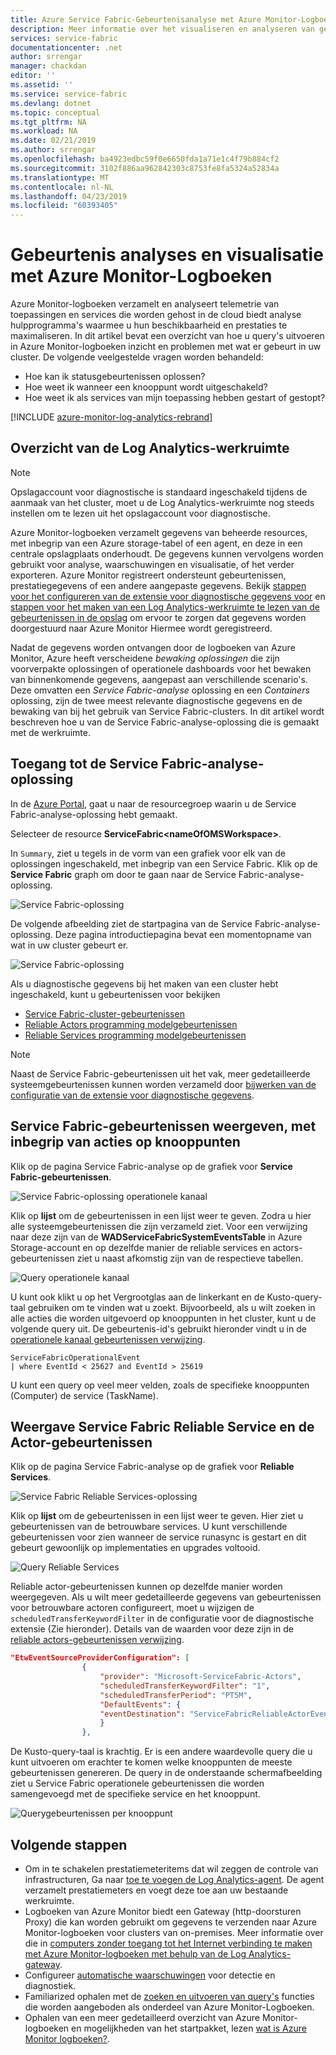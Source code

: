 ```yaml
---
title: Azure Service Fabric-Gebeurtenisanalyse met Azure Monitor-Logboeken | Microsoft Docs
description: Meer informatie over het visualiseren en analyseren van gebeurtenissen met behulp van Azure Monitor-logboeken voor controle en diagnose van Azure Service Fabric-clusters.
services: service-fabric
documentationcenter: .net
author: srrengar
manager: chackdan
editor: ''
ms.assetid: ''
ms.service: service-fabric
ms.devlang: dotnet
ms.topic: conceptual
ms.tgt_pltfrm: NA
ms.workload: NA
ms.date: 02/21/2019
ms.author: srrengar
ms.openlocfilehash: ba4923edbc59f0e6650fda1a71e1c4f79b884cf2
ms.sourcegitcommit: 3102f886aa962842303c8753fe8fa5324a52834a
ms.translationtype: MT
ms.contentlocale: nl-NL
ms.lasthandoff: 04/23/2019
ms.locfileid: "60393405"
---
```

# <a name="event-analysis-and-visualization-with-azure-monitor-logs"></a>Gebeurtenis analyses en visualisatie met Azure Monitor-Logboeken
 Azure Monitor-logboeken verzamelt en analyseert telemetrie van toepassingen en services die worden gehost in de cloud biedt analyse hulpprogramma's waarmee u hun beschikbaarheid en prestaties te maximaliseren. In dit artikel bevat een overzicht van hoe u query's uitvoeren in Azure Monitor-logboeken inzicht en problemen met wat er gebeurt in uw cluster. De volgende veelgestelde vragen worden behandeld:

* Hoe kan ik statusgebeurtenissen oplossen?
* Hoe weet ik wanneer een knooppunt wordt uitgeschakeld?
* Hoe weet ik als services van mijn toepassing hebben gestart of gestopt?

[!INCLUDE [azure-monitor-log-analytics-rebrand](../../includes/azure-monitor-log-analytics-rebrand.md)]

## <a name="overview-of-the-log-analytics-workspace"></a>Overzicht van de Log Analytics-werkruimte

>[!NOTE] 
>Opslagaccount voor diagnostische is standaard ingeschakeld tijdens de aanmaak van het cluster, moet u de Log Analytics-werkruimte nog steeds instellen om te lezen uit het opslagaccount voor diagnostische.

Azure Monitor-logboeken verzamelt gegevens van beheerde resources, met inbegrip van een Azure storage-tabel of een agent, en deze in een centrale opslagplaats onderhoudt. De gegevens kunnen vervolgens worden gebruikt voor analyse, waarschuwingen en visualisatie, of het verder exporteren. Azure Monitor registreert ondersteunt gebeurtenissen, prestatiegegevens of een andere aangepaste gegevens. Bekijk [stappen voor het configureren van de extensie voor diagnostische gegevens voor](service-fabric-diagnostics-event-aggregation-wad.md) en [stappen voor het maken van een Log Analytics-werkruimte te lezen van de gebeurtenissen in de opslag](service-fabric-diagnostics-oms-setup.md) om ervoor te zorgen dat gegevens worden doorgestuurd naar Azure Monitor Hiermee wordt geregistreerd.

Nadat de gegevens worden ontvangen door de logboeken van Azure Monitor, Azure heeft verscheidene *bewaking oplossingen* die zijn voorverpakte oplossingen of operationele dashboards voor het bewaken van binnenkomende gegevens, aangepast aan verschillende scenario's. Deze omvatten een *Service Fabric-analyse* oplossing en een *Containers* oplossing, zijn de twee meest relevante diagnostische gegevens en de bewaking van bij het gebruik van Service Fabric-clusters. In dit artikel wordt beschreven hoe u van de Service Fabric-analyse-oplossing die is gemaakt met de werkruimte.

## <a name="access-the-service-fabric-analytics-solution"></a>Toegang tot de Service Fabric-analyse-oplossing

In de [Azure Portal](https://portal.azure.com), gaat u naar de resourcegroep waarin u de Service Fabric-analyse-oplossing hebt gemaakt.

Selecteer de resource **ServiceFabric\<nameOfOMSWorkspace\>**.

In `Summary`, ziet u tegels in de vorm van een grafiek voor elk van de oplossingen ingeschakeld, met inbegrip van een Service Fabric. Klik op de **Service Fabric** graph om door te gaan naar de Service Fabric-analyse-oplossing.

![Service Fabric-oplossing](media/service-fabric-diagnostics-event-analysis-oms/oms_service_fabric_summary.PNG)

De volgende afbeelding ziet de startpagina van de Service Fabric-analyse-oplossing. Deze pagina introductiepagina bevat een momentopname van wat in uw cluster gebeurt er.

![Service Fabric-oplossing](media/service-fabric-diagnostics-event-analysis-oms/oms_service_fabric_solution.PNG)

 Als u diagnostische gegevens bij het maken van een cluster hebt ingeschakeld, kunt u gebeurtenissen voor bekijken 

* [Service Fabric-cluster-gebeurtenissen](service-fabric-diagnostics-event-generation-operational.md)
* [Reliable Actors programming modelgebeurtenissen](service-fabric-reliable-actors-diagnostics.md)
* [Reliable Services programming modelgebeurtenissen](service-fabric-reliable-services-diagnostics.md)

>[!NOTE]
>Naast de Service Fabric-gebeurtenissen uit het vak, meer gedetailleerde systeemgebeurtenissen kunnen worden verzameld door [bijwerken van de configuratie van de extensie voor diagnostische gegevens](service-fabric-diagnostics-event-aggregation-wad.md#log-collection-configurations).

## <a name="view-service-fabric-events-including-actions-on-nodes"></a>Service Fabric-gebeurtenissen weergeven, met inbegrip van acties op knooppunten

Klik op de pagina Service Fabric-analyse op de grafiek voor **Service Fabric-gebeurtenissen**.

![Service Fabric-oplossing operationele kanaal](media/service-fabric-diagnostics-event-analysis-oms/oms_service_fabric_events_selection.png)

Klik op **lijst** om de gebeurtenissen in een lijst weer te geven. Zodra u hier alle systeemgebeurtenissen die zijn verzameld ziet. Voor een verwijzing naar deze zijn van de **WADServiceFabricSystemEventsTable** in Azure Storage-account en op dezelfde manier de reliable services en actors-gebeurtenissen ziet u naast afkomstig zijn van de respectieve tabellen.
    
![Query operationele kanaal](media/service-fabric-diagnostics-event-analysis-oms/oms_service_fabric_events.png)

U kunt ook klikt u op het Vergrootglas aan de linkerkant en de Kusto-query-taal gebruiken om te vinden wat u zoekt. Bijvoorbeeld, als u wilt zoeken in alle acties die worden uitgevoerd op knooppunten in het cluster, kunt u de volgende query uit. De gebeurtenis-id's gebruikt hieronder vindt u in de [operationele kanaal gebeurtenissen verwijzing](service-fabric-diagnostics-event-generation-operational.md).

```kusto
ServiceFabricOperationalEvent
| where EventId < 25627 and EventId > 25619 
```

U kunt een query op veel meer velden, zoals de specifieke knooppunten (Computer) de service (TaskName).

## <a name="view-service-fabric-reliable-service-and-actor-events"></a>Weergave Service Fabric Reliable Service en de Actor-gebeurtenissen

Klik op de pagina Service Fabric-analyse op de grafiek voor **Reliable Services**.

![Service Fabric Reliable Services-oplossing](media/service-fabric-diagnostics-event-analysis-oms/oms_reliable_services_events_selection.png)

Klik op **lijst** om de gebeurtenissen in een lijst weer te geven. Hier ziet u gebeurtenissen van de betrouwbare services. U kunt verschillende gebeurtenissen voor zien wanneer de service runasync is gestart en dit gebeurt gewoonlijk op implementaties en upgrades voltooid. 

![Query Reliable Services](media/service-fabric-diagnostics-event-analysis-oms/oms_reliable_service_events.png)

Reliable actor-gebeurtenissen kunnen op dezelfde manier worden weergegeven. Als u wilt meer gedetailleerde gegevens van gebeurtenissen voor betrouwbare actoren configureert, moet u wijzigen de `scheduledTransferKeywordFilter` in de configuratie voor de diagnostische extensie (Zie hieronder). Details van de waarden voor deze zijn in de [reliable actors-gebeurtenissen verwijzing](service-fabric-reliable-actors-diagnostics.md#keywords).

```json
"EtwEventSourceProviderConfiguration": [
                {
                    "provider": "Microsoft-ServiceFabric-Actors",
                    "scheduledTransferKeywordFilter": "1",
                    "scheduledTransferPeriod": "PT5M",
                    "DefaultEvents": {
                    "eventDestination": "ServiceFabricReliableActorEventTable"
                    }
                },
```

De Kusto-query-taal is krachtig. Er is een andere waardevolle query die u kunt uitvoeren om erachter te komen welke knooppunten de meeste gebeurtenissen genereren. De query in de onderstaande schermafbeelding ziet u Service Fabric operationele gebeurtenissen die worden samengevoegd met de specifieke service en het knooppunt.

![Querygebeurtenissen per knooppunt](media/service-fabric-diagnostics-event-analysis-oms/oms_kusto_query.png)

## <a name="next-steps"></a>Volgende stappen

* Om in te schakelen prestatiemeteritems dat wil zeggen de controle van infrastructuren, Ga naar [toe te voegen de Log Analytics-agent](service-fabric-diagnostics-oms-agent.md). De agent verzamelt prestatiemeters en voegt deze toe aan uw bestaande werkruimte.
* Logboeken van Azure Monitor biedt een Gateway (http-doorsturen Proxy) die kan worden gebruikt om gegevens te verzenden naar Azure Monitor-logboeken voor clusters van on-premises. Meer informatie over die in [computers zonder toegang tot het Internet verbinding te maken met Azure Monitor-logboeken met behulp van de Log Analytics-gateway](../azure-monitor/platform/gateway.md).
* Configureer [automatische waarschuwingen](../log-analytics/log-analytics-alerts.md) voor detectie en diagnostiek.
* Familiarized ophalen met de [zoeken en uitvoeren van query's](../log-analytics/log-analytics-log-searches.md) functies die worden aangeboden als onderdeel van Azure Monitor-Logboeken.
* Ophalen van een meer gedetailleerd overzicht van Azure Monitor-logboeken en mogelijkheden van het startpakket, lezen [wat is Azure Monitor logboeken?](../operations-management-suite/operations-management-suite-overview.md).
